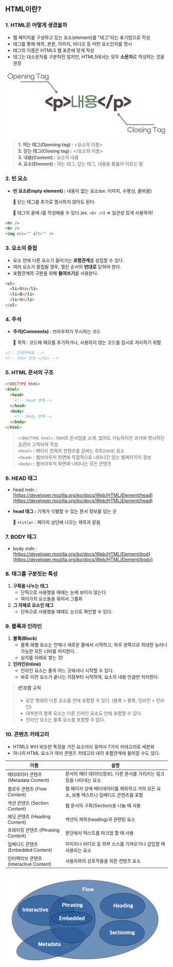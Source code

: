 ## HTML이란?

### 1. HTML은 어떻게 생겼을까

- 웹 페이지를 구성하고 있는 요소(element)를 "태그"라는 표기법으로 작성
- 태그를 통해 제목, 본문, 이미지, 비디오 등 어떤 요소인지를 명시
- 태그의 이름은 HTML5 웹 표준에 맞게 작성
- 태그는 대소문자를 구분하진 않지만, HTML5에서는 모두 **소문자**로 작성하는 것을 권장

![html이란_1-1](./image/html이란_1-1.png)

> **1. 여는 태그(Opening tag) :** <요소의 이름>  
> **2. 닫는 태그(Closing tag) :** </요소의 이름>  
> **3. 내용(Content) :** 요소의 내용  
> **4. 요소(Element) :** 여는 태그, 닫는 태그, 내용을 통틀어 이르는 말

### 2. 빈 요소

- **빈 요소(Empty element) :** 내용이 없는 요소(ex. 이미지, 수평선, 줄바꿈)

  📎 닫는 태그를 추가로 명시하지 않아도 된다.

  📎 태그의 끝에 /를 작성해줄 수 있다.(ex. `<br />`) ⇒ 일관성 있게 사용하자!

```html
<hr />
<br />
<img src="" alt="" />
```

### 3. 요소의 중첩

- 요소 안에 다른 요소가 들어가는 **포함관계**를 성립할 수 있다.
- 여러 요소가 중첩될 경우, 열린 순서의 **반대로** 닫혀야 한다.
- 포함관계의 구분을 위해 **들여쓰기**를 사용한다.

```html
<ul>
  <li>하나</li>
  <li>둘</li>
  <li>셋</li>
</ul>
```

### 4. 주석

- **주석(Comments)** : 브라우저가 무시하는 코드

  📎 목적 : 코드에 메모를 추가하거나, 사용하지 않는 코드를 임시로 처리하기 위함

```html
<!-- 안녕하세요 -->
<!-- <h1> 안녕 </h1> -->
```

### 5. HTML 문서의 구조

```html
<!DOCTYPE html>
<html>
  <head>
    <!-- head 영역-->
  </head>
  <body>
    <!-- body 영역-->
  </body>
</html>
```

> `<!DOCTYPE html>` : html5 문서임을 소개, 없어도 가능하지만 과거에 명시하던 습관이 고착되어 작성  
> `<html>` : 페이지 전체의 컨텐츠를 감싸는 루트(root) 요소  
> `<head>` : 웹브라우저 화면에 직접적으로 나타나진 않는 웹페이지의 정보  
> `<body>` : 웹브라우저 화면에 나타나는 모든 콘텐츠

### 6. HEAD 태그

- head mdn : [https://developer.mozilla.org/ko/docs/Web/HTML/Element/head](https://developer.mozilla.org/ko/docs/Web/HTML/Element/head)
- **head 태그 :** 기계가 식별할 수 있는 문서 정보를 담는 곳

  📎 `<title>` : 페이지 상단에 나오는 제목과 같음

### 7. BODY 태그

- body mdn : [https://developer.mozilla.org/ko/docs/Web/HTML/Element/bod](https://developer.mozilla.org/ko/docs/Web/HTML/Element/body)

### 8. 태그를 구분짓는 특성

1. **구획을 나누는 태그**
   - 단독으로 사용했을 때에는 눈에 보이지 않는다.
   - 여러가지 요소들을 묶어서 그룹화
2. **그 자체로 요소인 태그**
   - 단독으로 사용했을 때에도 눈으로 확인할 수 있다.

### 9. 블록과 인라인

1. **블록(Block)**
   - 블록 레벨 요소는 언제나 새로운 줄에서 시작하고, 좌우 양쪽으로 최대한 능러나 가능한 모든 너비를 차지한다.
   - 상자를 아래로 쌓는 것!
2. **인라인(Inline)**
   - 인라인 요소는 줄의 어느 곳에서나 시작할 수 있다.
   - 바로 이전 요소가 끝나는 지점부터 시작하여, 요소의 내용 만큼만 차지한다.

> **📦포함 규칙**
>
> - 같은 형태의 다른 요소를 안에 포함할 수 있다. (블록 > 블록, 인라인 > 인라인)
> - 대부분의 블록 요소는 다른 인라인 요소도 안에 포함할 수 있다.
> - 인라인 요소는 블록 요소를 포함할 수 없다.

### 10. 콘텐츠 카테고리

- HTML5 부터 비슷한 특징을 가진 요소끼리 묶어서 7가지 카테고리로 세분화
- 하나의 HTML 요소가 여러 콘텐츠 카테고리 내의 포함관계에 들어갈 수도 있다.

| 이름                                    | 설명                                                                                      |
| --------------------------------------- | ----------------------------------------------------------------------------------------- |
| 메타데이터 콘텐츠 (Metadata Content)    | 문서의 메타 데이터(정보), 다른 문서를 가리키는 링크 등을 나타내는 요소                    |
| 플로우 콘텐츠 (Flow Content)            | 웹 페이지 상에 메타데이터를 제외하고 거의 모든 요소, 보통 텍스트나 임베디드 콘텐츠를 포함 |
| 섹션 콘텐츠 (Section Content)           | 웹 문서의 구획(Section)을 나눌 때 사용                                                    |
| 헤딩 콘텐츠 (Heading Content)           | 섹션의 제목(heading)과 관련된 요소                                                        |
| 프레이징 콘텐츠 (Phrasing Content)      | 문단에서 텍스트를 마크업 할 때 사용                                                       |
| 임베디드 콘텐츠 (Embedded Content)      | 이미지나 비디오 등 외부 소스를 가져오거나 삽입할 때 사용되는 요소                         |
| 인터렉티브 콘텐츠 (Interactive Content) | 사용자와의 상호작용을 위한 컨텐츠 요소                                                    |

![html이란_10-1](./image/html이란_10-1.png)
